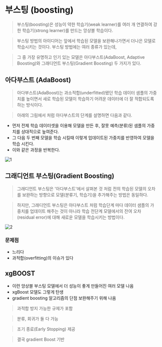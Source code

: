 # 부스팅 (boosting)
> 부스팅(boosting)은 성능이 약한 학습기(weak learner)를 여러 개 연결하여 강한 학습기(strong learner)를 만드는 앙상블 학습이다.

> 부스팅 방법의 아이디어는 앞에서 학습된 모델을 보완해나가면서 더나은 모델로 학습시키는 것이다. 부스팅 방법에는 여러 종류가 있는데,

> 그 중 가장 유명하고 인기 있는 모델은 아다부스트(AdaBoost, Adaptive Boosting)와 그래디언트 부스팅(Gradient Boosting) 두 가지가 있다.

## 아다부스트 (AdaBoost)
> 아다부스트(AdaBoost)는 과소적합(underfitted)됐던 학습 데이터 샘플의 가중치를 높이면서 새로 학습된 모델이 학습하기 어려운 데이터에 더 잘 적합되도록 하는 방식이다.

> 아래의 그림에서 처럼 아다부스트의 단계를 설명하면 다음과 같다.

- 먼저 전제 학습 데이터셋을 이용해 모델을 만든 후, 잘못 예측(분류)된 샘플의 가중치를 상대적으로 높여준다.
- 그 다음 두 번째 모델을 학습 시킬때 이렇게 업데이트된 가중치를 반영하여 모델을 학습 시킨다.
- 이와 같은 과정을 반복한다.

![1](https://github.com/jaeb0129/baseball/assets/63768509/ab654ded-a217-45d6-b28d-3397c935cead)

## 그래디언트 부스팅(Gradient Boosting)
> 그래디언트 부스팅은 '아다부스트'에서 살펴본 것 처럼 전의 학습된 모델의 오차를 보완하는 방향으로 모델(분류기, 학습기)을 추가해주는 방법은 동일하다.

> 하지만, 그래디언트 부스팅은 아다부스트 처럼 학습단계 마다 데이터 샘플의 가중치를 업데이트 해주는 것이 아니라 학습 전단계 모델에서의 잔여 오차(residual error)에 대해 새로운 모델을 학습시키는 방법이다.

![2](https://github.com/jaeb0129/baseball/assets/63768509/8f56fd1f-5e5f-44b9-ba77-827cada79413)

### 문제점
- 느리다
- 과적합(overfitting)의 이슈가 있다

## xgBOOST

- 이런 앙상블 부스팅 모델에서 더 성능이 좋게 만들어진 여러 모델 나옴
- xgBoost 모델도 그렇게 탄생
- gradient boosting 알고리즘의 단점 보완해주기 위해 나옴

> 과적합 방지 가능한 규제가 포함

> 분류, 회귀가 둘 다 가능

> 조기 종료(Early Stopping) 제공

> 결국 gradient Boost 기반
